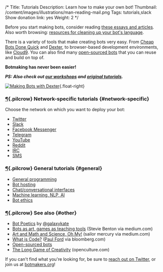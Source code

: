 /*
Title: Tutorials
Description: Learn how to make your own bot!
Thumbnail: /content/images/illustrations/man-reading-mail.png
Tags: tutorials,slack
Show donation link: yes
Weight: 2
*/

<div class="note">
  <p>Before you start making bots, consider reading <a href="/bot-ethics">these essays and articles</a>. Also worth browsing: <a href="/resources/libraries-frameworks/#language">resources for cleaning up your bot's language</a>.
  </p>
</div>



There is a variety of tools that make creating bots very easy. From [Cheap Bots Done Quick](http://cheapbotsdonequick.com/) and [Dexter](https://rundexter.com/), to browser-based development environments, like [Cloud9](https://c9.io/). You can also find many [open-sourced bots](/tag/opensource) that you can reuse and build on top of.

**Botmaking has never been easier!**

***PS: Also check out [our workshops](/bot-workshops/) and [original tutorials](/tag/tutorial+botwiki-original).***

[![Making Bots with Dexter](/content/tutorials/images/making-bots-dexter.png)](https://twitter.com/fourtonfish/status/664130256266264576){.float-right}

### [¶](#network-specific){.pilcrow} Network-specific tutorials {#network-specific}

Choose the network on which you want to deploy your bot:

- [Twitter](/tutorials/twitterbots)
- [Slack](/tutorials/slackbots)
- [Facebook Messenger](/tutorials/facebook-messenger-bots)
- [Telegram](/tutorials/telegram-bots)
- [YouTube](/tutorials/youtube-bots)
- [Reddit](/tutorials/redditbots)
- [IRC](/tutorials/irc-bots)
- [SMS](/tutorials/sms-bots)

### [¶](#general){.pilcrow} General tutorials {#general}

- [General programming](/tutorials/general-programming)
- [Bot hosting](/tutorials/bot-hosting)
- [Chat/conversational interfaces](/tutorials/chat)
- [Machine learning, NLP, AI](/tutorials/machine-learning-nlp-ai)
- [Bot ethics](/bot-ethics)

### [¶](#other){.pilcrow} See also {#other}

- [Bot Poetics](https://dl.dropboxusercontent.com/u/3116524/botpoetics.pdf) by [@galaxykate](https://twitter.com/galaxykate)
- [Bots as art, games as teaching tools](https://medium.com/mozilla-festival/bots-as-art-games-as-teaching-tools-d4593e8f7b73) (Stevie Benton via medium.com)
- [Art and Math and Science, Oh My!](https://medium.com/@sailorhg/art-and-math-and-science-oh-my-f1dc4ebb3223) (sailor mercury via medium.com)
- [What is Code?](http://www.bloomberg.com/graphics/2015-paul-ford-what-is-code/) ([Paul Ford](https://twitter.com/ftrain) via bloomberg.com)
- [Open-sourced bots](/tag/bot+opensource)
- [The Long Game of Creativity](http://www.openculture.com/2015/04/the-long-game-of-creativity.html) (openculture.com)

If you can't find what you're looking for, be sure to [reach out on Twitter](https://twitter.com/botwikidotorg), or join us at [botmakers.org](https://botmakers.org/)!
